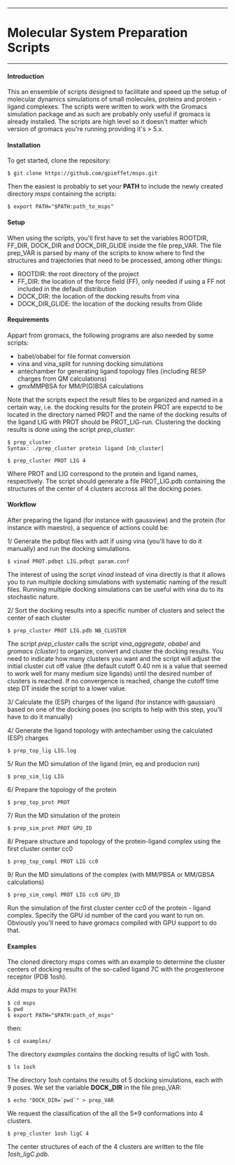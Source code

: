 ***
# Molecular System Preparation Scripts
***



#### Introduction
This an ensemble of scripts designed to facilitate and speed up the setup of molecular dynamics simulations of small molecules, proteins and protein - ligand complexes. The scripts were written to work with the Gromacs simulation package and as such are probably only useful if gromacs is already installed. The scripts are high level so it doesn't matter which version of gromacs you're running providing it's > 5.x.


#### Installation
To get started, clone the repository:
```
$ git clone https://github.com/gpieffet/msps.git 
```
Then the easiest is probably to set your **PATH** to include the newly created directory *msps* containing the scripts:
```
$ export PATH="$PATH:path_to_msps"
```


#### Setup
When using the scripts, you'll first have to set the variables ROOTDIR, FF_DIR, DOCK_DIR and DOCK_DIR_GLIDE inside the file prep_VAR. The file prep_VAR is parsed by many of the scripts to know where to find the structures and trajectories that need to be processed, among other things:

 - ROOTDIR: the root directory of the project
 - FF_DIR: the location of the force field (FF), only needed if using a FF not included in the default distribution
 - DOCK_DIR: the location of the docking results from vina
 - DOCK_DIR_GLIDE: the location of the docking results from Glide
 


#### Requirements
Appart from gromacs, the following programs are also needed by some scripts:

 - babel/obabel for file format conversion
 - vina and vina_split for running docking simulations
 - antechamber for generating ligand topology files (including RESP charges from QM calculations)
 - gmxMMPBSA for MM/P(G)BSA calculations
 
 
Note that the scripts expect the result files to be organized and named in a certain way, i.e. the docking results for the protein PROT are expectd to be located in the directory named PROT and the name of the docking results of the ligand LIG with PROT should be PROT_LIG-run.
Clustering the docking results is done using the script *prep_cluster*:
```
$ prep_cluster
Syntax: ./prep_cluster protein ligand [nb_cluster]

$ prep_cluster PROT LIG 4
```
Where PROT and LIG correspond to the protein and ligand names, respectively.
The script should generate a file PROT_LIG.pdb containing the structures of the center of 4 clusters accross all the docking poses.



#### Workflow
After preparing the ligand (for instance with gaussview) and the protein (for instance with maestro), a sequence of actions could be:

1/ Generate the pdbqt files with adt if using vina (you'll have to do it manually) and run the docking simulations.

```
$ vinad PROT.pdbqt LIG.pdbqt param.conf 
```
The interest of using the script *vinad* instead of vina directly is that it allows you to run multiple docking simulations with systematic naming of the result files. Running multiple docking simulations can be useful with vina du to its stochastic nature.  


2/ Sort the docking results into a specific number of clusters and select the center of each cluster

```
$ prep_cluster PROT LIG.pdb NB_CLUSTER
```
The script *prep_cluster* calls the script *vina_aggregate*, *obabel* and *gromacs (cluster)* to organize, convert and cluster the docking results. You need to indicate how many clusters you want and the script will adjust the initial cluster cut off value (the default cutoff 0.40 nm is a value that seemed to work well for many medium size ligands) until the desired number of clusters is reached. If no convergence is reached, change the cutoff time step DT inside the script to a lower value.


3/ Calculate the (ESP) charges of the ligand (for instance with gaussian) based on one of the docking poses (no scripts to help with this step, you'll have to do it manually)


4/ Generate the ligand topology with antechamber using the calculated (ESP) charges
```
$ prep_top_lig LIG.log
```

5/ Run the MD simulation of the ligand (min, eq and producion run)
```
$ prep_sim_lig LIG
```

6/ Prepare the topology of the protein
```
$ prep_top_prot PROT
```

7/ Run the MD simulation of the protein
```
$ prep_sim_prot PROT GPU_ID
```

8/ Prepare structure and topology of the protein-ligand complex using the first cluster center cc0
```
$ prep_top_compl PROT LIG cc0
```

9/ Run the MD simulations of the complex (with MM/PBSA or MM/GBSA calculations)
```
$ prep_sim_compl PROT LIG cc0 GPU_ID
```
Run the simulation of the first cluster center cc0 of the protein - ligand complex. Specify the GPU id number of the card you want to run on. Obviously you'll need to have gromacs compiled with GPU support to do that.


#### Examples
The cloned directory *msps* comes with an example to determine the cluster centers of docking results of the so-called ligand 7C with the progesterone receptor (PDB 1osh).

Add *msps* to your PATH:
```
$ cd msps
$ pwd
$ export PATH="$PATH:path_of_msps"
```

then:
```
$ cd examples/
```

The directory *examples* contains the docking results of ligC with 1osh. 
```
$ ls 1osh
```
The directory *1osh* contains the results of 5 docking simulations, each with 9 poses.
We set the variable **DOCK_DIR** in the file prep_VAR:
```
$ echo "DOCK_DIR=`pwd`" > prep_VAR
```

We request the classification of the all the 5*9 conformations into 4 clusters.
```
$ prep_cluster 1osh ligC 4
```
The center structures of each of the 4 clusters are written to the file *1osh_ligC.pdb*.



